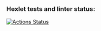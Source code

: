 ### Hexlet tests and linter status:
[![Actions Status](https://github.com/ikijime/js-algorithms-project-lvl1/workflows/hexlet-check/badge.svg)](https://github.com/ikijime/js-algorithms-project-lvl1/actions)